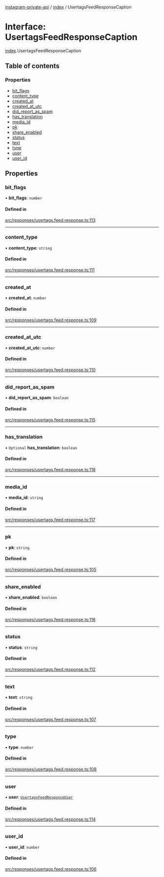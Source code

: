 [instagram-private-api](../../README.md) / [index](../../modules/index.md) / UsertagsFeedResponseCaption

# Interface: UsertagsFeedResponseCaption

[index](../../modules/index.md).UsertagsFeedResponseCaption

## Table of contents

### Properties

- [bit\_flags](UsertagsFeedResponseCaption.md#bit_flags)
- [content\_type](UsertagsFeedResponseCaption.md#content_type)
- [created\_at](UsertagsFeedResponseCaption.md#created_at)
- [created\_at\_utc](UsertagsFeedResponseCaption.md#created_at_utc)
- [did\_report\_as\_spam](UsertagsFeedResponseCaption.md#did_report_as_spam)
- [has\_translation](UsertagsFeedResponseCaption.md#has_translation)
- [media\_id](UsertagsFeedResponseCaption.md#media_id)
- [pk](UsertagsFeedResponseCaption.md#pk)
- [share\_enabled](UsertagsFeedResponseCaption.md#share_enabled)
- [status](UsertagsFeedResponseCaption.md#status)
- [text](UsertagsFeedResponseCaption.md#text)
- [type](UsertagsFeedResponseCaption.md#type)
- [user](UsertagsFeedResponseCaption.md#user)
- [user\_id](UsertagsFeedResponseCaption.md#user_id)

## Properties

### bit\_flags

• **bit\_flags**: `number`

#### Defined in

[src/responses/usertags.feed.response.ts:113](https://github.com/Nerixyz/instagram-private-api/blob/0e0721c/src/responses/usertags.feed.response.ts#L113)

___

### content\_type

• **content\_type**: `string`

#### Defined in

[src/responses/usertags.feed.response.ts:111](https://github.com/Nerixyz/instagram-private-api/blob/0e0721c/src/responses/usertags.feed.response.ts#L111)

___

### created\_at

• **created\_at**: `number`

#### Defined in

[src/responses/usertags.feed.response.ts:109](https://github.com/Nerixyz/instagram-private-api/blob/0e0721c/src/responses/usertags.feed.response.ts#L109)

___

### created\_at\_utc

• **created\_at\_utc**: `number`

#### Defined in

[src/responses/usertags.feed.response.ts:110](https://github.com/Nerixyz/instagram-private-api/blob/0e0721c/src/responses/usertags.feed.response.ts#L110)

___

### did\_report\_as\_spam

• **did\_report\_as\_spam**: `boolean`

#### Defined in

[src/responses/usertags.feed.response.ts:115](https://github.com/Nerixyz/instagram-private-api/blob/0e0721c/src/responses/usertags.feed.response.ts#L115)

___

### has\_translation

• `Optional` **has\_translation**: `boolean`

#### Defined in

[src/responses/usertags.feed.response.ts:118](https://github.com/Nerixyz/instagram-private-api/blob/0e0721c/src/responses/usertags.feed.response.ts#L118)

___

### media\_id

• **media\_id**: `string`

#### Defined in

[src/responses/usertags.feed.response.ts:117](https://github.com/Nerixyz/instagram-private-api/blob/0e0721c/src/responses/usertags.feed.response.ts#L117)

___

### pk

• **pk**: `string`

#### Defined in

[src/responses/usertags.feed.response.ts:105](https://github.com/Nerixyz/instagram-private-api/blob/0e0721c/src/responses/usertags.feed.response.ts#L105)

___

### share\_enabled

• **share\_enabled**: `boolean`

#### Defined in

[src/responses/usertags.feed.response.ts:116](https://github.com/Nerixyz/instagram-private-api/blob/0e0721c/src/responses/usertags.feed.response.ts#L116)

___

### status

• **status**: `string`

#### Defined in

[src/responses/usertags.feed.response.ts:112](https://github.com/Nerixyz/instagram-private-api/blob/0e0721c/src/responses/usertags.feed.response.ts#L112)

___

### text

• **text**: `string`

#### Defined in

[src/responses/usertags.feed.response.ts:107](https://github.com/Nerixyz/instagram-private-api/blob/0e0721c/src/responses/usertags.feed.response.ts#L107)

___

### type

• **type**: `number`

#### Defined in

[src/responses/usertags.feed.response.ts:108](https://github.com/Nerixyz/instagram-private-api/blob/0e0721c/src/responses/usertags.feed.response.ts#L108)

___

### user

• **user**: [`UsertagsFeedResponseUser`](UsertagsFeedResponseUser.md)

#### Defined in

[src/responses/usertags.feed.response.ts:114](https://github.com/Nerixyz/instagram-private-api/blob/0e0721c/src/responses/usertags.feed.response.ts#L114)

___

### user\_id

• **user\_id**: `number`

#### Defined in

[src/responses/usertags.feed.response.ts:106](https://github.com/Nerixyz/instagram-private-api/blob/0e0721c/src/responses/usertags.feed.response.ts#L106)
